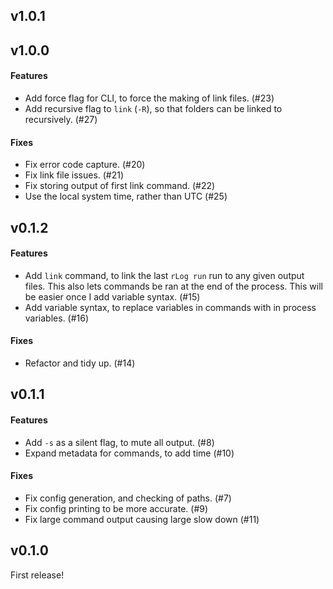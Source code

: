 ## v1.0.1

## v1.0.0

#### Features

   - Add force flag for CLI, to force the making of link files. (#23)
   - Add recursive flag to `link` (`-R`), so that folders can be linked to recursively. (#27)

#### Fixes

   - Fix error code capture. (#20)
   - Fix link file issues. (#21)
   - Fix storing output of first link command. (#22)
   - Use the local system time, rather than UTC (#25)

## v0.1.2

#### Features

   - Add `link` command, to link the last `rLog run` run to any given output files.
     This also lets commands be ran at the end of the process. This will be easier
     once I add variable syntax. (#15)
   - Add variable syntax, to replace variables in commands with in process variables. (#16)

#### Fixes

   - Refactor and tidy up. (#14)

## v0.1.1

#### Features

   - Add `-s` as a silent flag, to mute all output. (#8)
   - Expand metadata for commands, to add time (#10)

#### Fixes

  - Fix config generation, and checking of paths. (#7)
  - Fix config printing to be more accurate. (#9)
  - Fix large command output causing large slow down (#11)

## v0.1.0

First release!